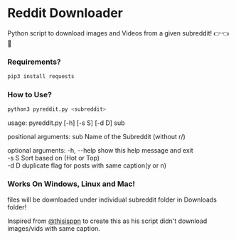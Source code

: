 # Reddit Downloader
Python script to download images and Videos from a given subreddit! :point_right::point_left:🥺

### Requirements?
```sh
pip3 install requests
```

### How to Use?

```sh
python3 pyreddit.py <subreddit>
```

usage: pyreddit.py [-h] [-s S] [-d D] sub

positional arguments:
  sub         Name of the Subreddit (without r/)

optional arguments:
  -h, --help  show this help message and exit</br>
  -s S        Sort based on (Hot or Top)</br>
  -d D        duplicate flag for posts with same caption(y or n)</br>
  
### Works On Windows, Linux and Mac!
files will be downloaded under individual subreddit folder in Downloads folder!
  
Inspired from [@thisisppn](https://github.com/thisisppn) to create this as his script didn't download images/vids with same caption.
  
